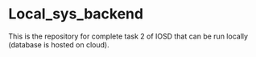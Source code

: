 # Local_sys_backend

This is the repository for complete task 2 of IOSD that can be run locally (database is hosted on cloud).

